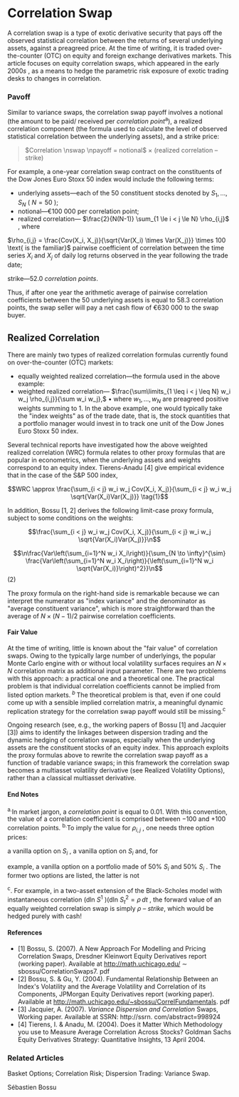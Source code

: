 # **Correlation Swap**

A correlation swap is a type of exotic derivative security that pays off the observed statistical correlation between the returns of several underlying assets, against a preagreed price. At the time of writing, it is traded over-the-counter (OTC) on equity and foreign exchange derivatives markets. This article focuses on equity correlation swaps, which appeared in the early  $2000s$ , as a means to hedge the parametric risk exposure of exotic trading desks to changes in correlation.

### Pavoff

Similar to variance swaps, the correlation swap payoff involves a notional (the amount to be paid/ received per *correlation point*<sup>a</sup>), a realized correlation component (the formula used to calculate the level of observed statistical correlation between the underlying assets), and a strike price:

> $Correlation \nswap \npayoff = notional$  $\times$  (realized correlation – strike)

For example, a one-year correlation swap contract on the constituents of the Dow Jones Euro Stoxx 50 index would include the following terms:

- underlying assets—each of the 50 constituent stocks denoted by  $S_1, \ldots, S_N$  ( $N = 50$ );
- notional—€100 000 per correlation point;
- realized correlation— $\frac{2}{N(N-1)} \sum_{1 \le i < j \le N} \rho_{i,j}$ , where

 $\rho_{i,j} = \frac{Cov(X_i, X_j)}{\sqrt{Var(X_i) \times Var(X_j)}} \times 100 \text{ is the familiar}$ pairwise coefficient of correlation between the time series  $X_i$  and  $X_j$  of daily log returns observed in the year following the trade date;

strike—52.0 *correlation points*.

Thus, if after one year the arithmetic average of pairwise correlation coefficients between the 50 underlying assets is equal to 58.3 correlation points, the swap seller will pay a net cash flow of €630 000 to the swap buyer.

## **Realized Correlation**

There are mainly two types of realized correlation formulas currently found on over-the-counter (OTC) markets:

- equally weighted realized correlation—the formula used in the above example:
- weighted realized correlation— $\frac{\sum\limits_{1 \leq i < j \leq N} w_i w_j \rho_{i,j}}{\sum w_i w_j},$  $\bullet$ where  $w_1, \ldots, w_N$  are preagreed positive weights summing to 1. In the above example, one would typically take the "index weights" as of the trade date, that is, the stock quantities that a portfolio manager would invest in to track one unit of the Dow Jones Euro Stoxx 50 index.

Several technical reports have investigated how the above weighted realized correlation (WRC) formula relates to other proxy formulas that are popular in econometrics, when the underlying assets and weights correspond to an equity index. Tierens-Anadu  $[4]$  give empirical evidence that in the case of the S&P 500 index,

$$WRC \approx \frac{\sum_{i < j} w_i w_j Cov(X_i, X_j)}{\sum_{i < j} w_i w_j \sqrt{Var(X_i)Var(X_j)}} \tag{1}$$

In addition, Bossu [1, 2] derives the following limit-case proxy formula, subject to some conditions on the weights:

$$\frac{\sum_{i < j} w_i w_j Cov(X_i, X_j)}{\sum_{i < j} w_i w_j \sqrt{Var(X_i)Var(X_j)}}\n$$

$$\n\frac{Var\left(\sum_{i=1}^N w_i X_i\right)}{\sum_{N \to \infty}^{\sim} \frac{Var\left(\sum_{i=1}^N w_i X_i\right)}{\left(\sum_{i=1}^N w_i \sqrt{Var(X_i)}\right)^2}}\n$$
(2)

The proxy formula on the right-hand side is remarkable because we can interpret the numerator as "index variance" and the denominator as "average constituent variance", which is more straightforward than the average of  $N \times (N-1)/2$  pairwise correlation coefficients.

#### **Fair Value**

At the time of writing, little is known about the "fair value" of correlation swaps. Owing to the typically large number of underlyings, the popular Monte Carlo engine with or without local volatility surfaces requires an  $N \times N$  correlation matrix as additional input parameter. There are two problems with this approach: a practical one and a theoretical one. The practical problem is that individual correlation coefficients cannot be implied from listed option markets.<sup> $b$ </sup> The theoretical problem is that, even if one could come up with a sensible implied correlation matrix, a meaningful dynamic replication strategy for the correlation swap payoff would still be missing.<sup>c</sup>

Ongoing research (see, e.g., the working papers of Bossu [1] and Jacquier [3]) aims to identify the linkages between dispersion trading and the dynamic hedging of correlation swaps, especially when the underlying assets are the constituent stocks of an equity index. This approach exploits the proxy formulas above to rewrite the correlation swap payoff as a function of tradable variance swaps; in this framework the correlation swap becomes a multiasset volatility derivative (see Realized Volatility Options), rather than a classical multiasset derivative.

#### **End Notes**

<sup>a.</sup>In market jargon, a *correlation point* is equal to 0.01. With this convention, the value of a correlation coefficient is comprised between  $-100$  and  $+100$  correlation points. <sup>b.</sup>To imply the value for  $\rho_{i,j}$ , one needs three option prices:

a vanilla option on  $S_i$ , a vanilla option on  $S_i$  and, for

example, a vanilla option on a portfolio made of 50%  $S_i$ and 50%  $S_i$ . The former two options are listed, the latter is not

<sup>c</sup>. For example, in a two-asset extension of the Black-Scholes model with instantaneous correlation (dln  $S^1$ )(dln  $S_t^2 = \rho \, dt$ , the forward value of an equally weighted correlation swap is simply  $\rho$  – *strike*, which would be hedged purely with cash!

#### References

- [1] Bossu, S. (2007). A New Approach For Modelling and Pricing Correlation Swaps, Dresdner Kleinwort Equity Derivatives report (working paper). Available at http://math.uchicago.edu/ $\sim$ sbossu/CorrelationSwaps7.  $\text{pdf}$
- [2] Bossu, S. & Gu, Y. (2004). Fundamental Relationship Between an Index's Volatility and the Average Volatility and Correlation of its Components, JPMorgan Equity Derivatives report (working paper). Available at http://math.uchicago.edu/~sbossu/CorrelFundamentals.  $\text{pdf}$
- [3] Jacquier, A. (2007). *Variance Dispersion and Correlation* Swaps, Working paper. Available at SSRN: http://ssrn. com/abstract=998924
- [4] Tierens, I. & Anadu, M. (2004). Does it Matter Which Methodology you use to Measure Average Correlation Across Stocks? Goldman Sachs Equity Derivatives Strategy: Quantitative Insights, 13 April 2004.

### **Related Articles**

Basket Options; Correlation Risk; Dispersion Trading: Variance Swap.

Sébastien Bossu